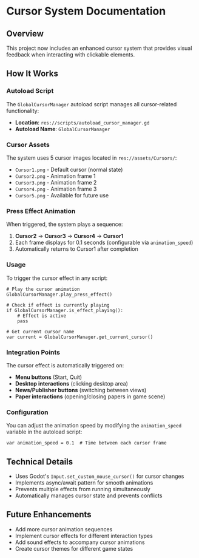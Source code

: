 # Cursor System Documentation

## Overview
This project now includes an enhanced cursor system that provides visual feedback when interacting with clickable elements.

## How It Works

### Autoload Script
The `GlobalCursorManager` autoload script manages all cursor-related functionality:
- **Location**: `res://scripts/autoload_cursor_manager.gd`
- **Autoload Name**: `GlobalCursorManager`

### Cursor Assets
The system uses 5 cursor images located in `res://assets/Cursors/`:
- `Cursor1.png` - Default cursor (normal state)
- `Cursor2.png` - Animation frame 1
- `Cursor3.png` - Animation frame 2  
- `Cursor4.png` - Animation frame 3
- `Cursor5.png` - Available for future use

### Press Effect Animation
When triggered, the system plays a sequence:
1. **Cursor2** → **Cursor3** → **Cursor4** → **Cursor1**
2. Each frame displays for 0.1 seconds (configurable via `animation_speed`)
3. Automatically returns to Cursor1 after completion

### Usage
To trigger the cursor effect in any script:

```gdscript
# Play the cursor animation
GlobalCursorManager.play_press_effect()

# Check if effect is currently playing
if GlobalCursorManager.is_effect_playing():
    # Effect is active
    pass

# Get current cursor name
var current = GlobalCursorManager.get_current_cursor()
```

### Integration Points
The cursor effect is automatically triggered on:
- **Menu buttons** (Start, Quit)
- **Desktop interactions** (clicking desktop area)
- **News/Publisher buttons** (switching between views)
- **Paper interactions** (opening/closing papers in game scene)

### Configuration
You can adjust the animation speed by modifying the `animation_speed` variable in the autoload script:
```gdscript
var animation_speed = 0.1  # Time between each cursor frame
```

## Technical Details
- Uses Godot's `Input.set_custom_mouse_cursor()` for cursor changes
- Implements async/await pattern for smooth animations
- Prevents multiple effects from running simultaneously
- Automatically manages cursor state and prevents conflicts

## Future Enhancements
- Add more cursor animation sequences
- Implement cursor effects for different interaction types
- Add sound effects to accompany cursor animations
- Create cursor themes for different game states

